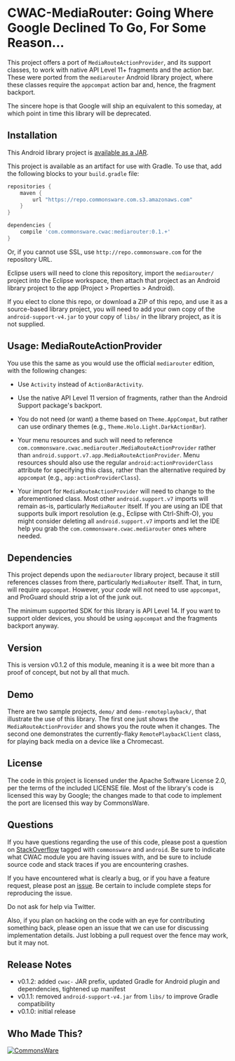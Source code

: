 CWAC-MediaRouter: Going Where Google Declined To Go, For Some Reason...
======================================================

This project offers a port of `MediaRouteActionProvider`, and its support
classes, to work with
native API Level 11+ fragments and the action bar. These were ported
from the `mediarouter` Android library project, where these classes
require the `appcompat` action bar and, hence, the fragment backport.

The sincere hope is that Google will ship an equivalent to this someday, at
which point in time this library will be deprecated.

Installation
------------
This Android library project is 
[available as a JAR](https://gihub.com/commonsguy/cwac-mediarouter/releases).

This project is available as
an artifact for use with Gradle. To use that, add the following
blocks to your `build.gradle` file:

```groovy
repositories {
    maven {
        url "https://repo.commonsware.com.s3.amazonaws.com"
    }
}

dependencies {
    compile 'com.commonsware.cwac:mediarouter:0.1.+'
}
```

Or, if you cannot use SSL, use `http://repo.commonsware.com` for the repository
URL.

Eclipse users will need to clone this repository, import the `mediarouter/` project
into the Eclipse workspace, then attach that project as an Android library project
to the app (Project > Properties > Android).

If you elect to clone this repo, or download a ZIP of this repo, and use it
as a source-based library project, you will need to add your own copy of the
`android-support-v4.jar` to your copy of `libs/` in the library project, as it
is not supplied.

Usage: MediaRouteActionProvider
-------------------------------
You use this the same as you would use the official `mediarouter` edition, with
the following changes:

- Use `Activity` instead of `ActionBarActivity`.

- Use the native API Level 11 version of fragments, rather than the Android Support
package's backport.

- You do not need (or want) a theme based on `Theme.AppCompat`, but rather can use
ordinary themes (e.g., `Theme.Holo.Light.DarkActionBar`).

- Your menu resources and such will need to reference
`com.commonsware.cwac.mediarouter.MediaRouteActionProvider` rather than
`android.support.v7.app.MediaRouteActionProvider`. Menu resources should also
use the regular `android:actionProviderClass` attribute for specifying this class,
rather than the alternative required by `appcompat` (e.g., `app:actionProviderClass`).

- Your import for `MediaRouteActionProvider` will need to change to the aforementioned
class. Most other `android.support.v7` imports will remain as-is, particularly
`MediaRouter` itself. If you are using an IDE that supports bulk import resolution
(e.g., Eclipse with Ctrl-Shift-O), you might consider deleting all `android.support.v7`
imports and let the IDE help you grab the `com.commonsware.cwac.mediarouter` ones
where needed.

Dependencies
------------
This project depends upon the `mediarouter` library project, because it still
references classes from there, particularly `MediaRouter` itself. That, in turn,
will require `appcompat`. However, your *code* will not need to use `appcompat`,
and ProGuard should strip a lot of the junk out.

The minimum supported SDK for this library is API Level 14. If you want to support
older devices, you should be using `appcompat` and the fragments backport anyway.

Version
-------
This is version v0.1.2 of this module, meaning it is a wee bit more than a proof
of concept, but not by all that much.

Demo
----
There are two sample projects, `demo/` and `demo-remoteplayback/`, that illustrate
the use of this library. The first one just shows the `MediaRouteActionProvider` and
shows you the route when it changes. The second one demonstrates the currently-flaky
`RemotePlaybackClient` class, for playing back media on a device like a Chromecast.

License
-------
The code in this project is licensed under the Apache
Software License 2.0, per the terms of the included LICENSE
file. Most of the library's code is licensed this way by Google; the changes
made to that code to implement the port are licensed this way by CommonsWare.

Questions
---------
If you have questions regarding the use of this code, please post a question
on [StackOverflow](http://stackoverflow.com/questions/ask) tagged with `commonsware` and `android`. Be sure to indicate
what CWAC module you are having issues with, and be sure to include source code 
and stack traces if you are encountering crashes.

If you have encountered what is clearly a bug, or if you have a feature request,
please post an [issue](https://github.com/commonsguy/cwac-mediarouter/issues).
Be certain to include complete steps for reproducing the issue.

Do not ask for help via Twitter.

Also, if you plan on hacking
on the code with an eye for contributing something back,
please open an issue that we can use for discussing
implementation details. Just lobbing a pull request over
the fence may work, but it may not.

Release Notes
-------------
- v0.1.2: added `cwac-` JAR prefix, updated Gradle for Android plugin and dependencies, tightened up manifest
- v0.1.1: removed `android-support-v4.jar` from `libs/` to improve Gradle compatibility
- v0.1.0: initial release

Who Made This?
--------------
<a href="http://commonsware.com">![CommonsWare](http://commonsware.com/images/logo.png)</a>

